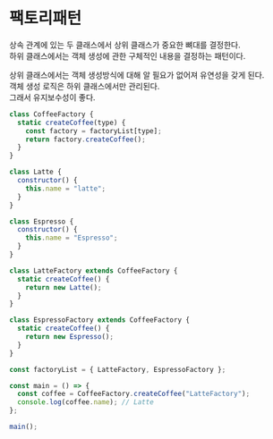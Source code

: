 # 팩토리패턴

상속 관계에 있는 두 클래스에서 상위 클래스가 중요한 뼈대를 결정한다. <br />
하위 클래스에서는 객체 생성에 관한 구체적인 내용을 결정하는 패턴이다.

상위 클래스에서는 객체 생성방식에 대해 알 필요가 없어져 유연성을 갖게 된다. <br />
객체 생성 로직은 하위 클래스에서만 관리된다. <br />
그래서 유지보수성이 좋다.

```javascript
class CoffeeFactory {
  static createCoffee(type) {
    const factory = factoryList[type];
    return factory.createCoffee();
  }
}

class Latte {
  constructor() {
    this.name = "latte";
  }
}

class Espresso {
  constructor() {
    this.name = "Espresso";
  }
}

class LatteFactory extends CoffeeFactory {
  static createCoffee() {
    return new Latte();
  }
}

class EspressoFactory extends CoffeeFactory {
  static createCoffee() {
    return new Espresso();
  }
}

const factoryList = { LatteFactory, EspressoFactory };

const main = () => {
  const coffee = CoffeeFactory.createCoffee("LatteFactory");
  console.log(coffee.name); // Latte
};

main();
```
